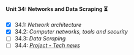 #### Unit 34: Networks and Data Scraping :hourglass_flowing_sand:

- [X] 34.1: _Network architecture_
- [X] 34.2: _Computer networks, tools and security_
- [ ] 34.3: _Data Scraping_
- [ ] 34.4: [_Project - Tech news_]()
